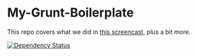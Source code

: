 My-Grunt-Boilerplate
====================

This repo covers what we did in [this screencast](http://css-tricks.com/video-screencasts/130-first-moments-grunt/ "screencast"), plus a bit more.

[![Dependency Status](https://www.versioneye.com/user/projects/544e0d079fc4d5a8f10000f8/badge.svg?style=flat)](https://www.versioneye.com/user/projects/544e0d079fc4d5a8f10000f8)
